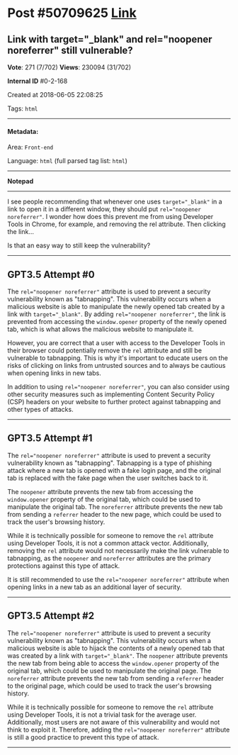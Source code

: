 
# Post \#50709625 [Link](https://stackoverflow.com/questions/50709625/)

## Link with target="_blank" and rel="noopener noreferrer" still vulnerable?

**Vote**: 271 (7/702) **Views**: 230094 (31/702) 

**Internal ID** \#0-2-168

Created at 2018-06-05 22:08:25

Tags: `html`

----------

#### Metadata:

Area: `Front-end`

Language: `html` (full parsed tag list: `html`)

----------

**Notepad**


----------

I see people recommending that whenever one uses `target="_blank"` in a link to open it in a different window, they should put `rel="noopener noreferrer"`. I wonder how does this prevent me from using Developer Tools in Chrome, for example, and removing the rel attribute. Then clicking the link...

Is that an easy way to still keep the vulnerability?


----------
        
## GPT3.5 Attempt \#0

The `rel="noopener noreferrer"` attribute is used to prevent a security vulnerability known as "tabnapping". This vulnerability occurs when a malicious website is able to manipulate the newly opened tab created by a link with `target="_blank"`. By adding `rel="noopener noreferrer"`, the link is prevented from accessing the `window.opener` property of the newly opened tab, which is what allows the malicious website to manipulate it.

However, you are correct that a user with access to the Developer Tools in their browser could potentially remove the `rel` attribute and still be vulnerable to tabnapping. This is why it's important to educate users on the risks of clicking on links from untrusted sources and to always be cautious when opening links in new tabs.

In addition to using `rel="noopener noreferrer"`, you can also consider using other security measures such as implementing Content Security Policy (CSP) headers on your website to further protect against tabnapping and other types of attacks.

--------

## GPT3.5 Attempt \#1

The `rel="noopener noreferrer"` attribute is used to prevent a security vulnerability known as "tabnapping". Tabnapping is a type of phishing attack where a new tab is opened with a fake login page, and the original tab is replaced with the fake page when the user switches back to it. 

The `noopener` attribute prevents the new tab from accessing the `window.opener` property of the original tab, which could be used to manipulate the original tab. The `noreferrer` attribute prevents the new tab from sending a `referrer` header to the new page, which could be used to track the user's browsing history.

While it is technically possible for someone to remove the `rel` attribute using Developer Tools, it is not a common attack vector. Additionally, removing the `rel` attribute would not necessarily make the link vulnerable to tabnapping, as the `noopener` and `noreferrer` attributes are the primary protections against this type of attack.

It is still recommended to use the `rel="noopener noreferrer"` attribute when opening links in a new tab as an additional layer of security.

--------

## GPT3.5 Attempt \#2

The `rel="noopener noreferrer"` attribute is used to prevent a security vulnerability known as "tabnapping". This vulnerability occurs when a malicious website is able to hijack the contents of a newly opened tab that was created by a link with `target="_blank"`. The `noopener` attribute prevents the new tab from being able to access the `window.opener` property of the original tab, which could be used to manipulate the original page. The `noreferrer` attribute prevents the new tab from sending a `referrer` header to the original page, which could be used to track the user's browsing history.

While it is technically possible for someone to remove the `rel` attribute using Developer Tools, it is not a trivial task for the average user. Additionally, most users are not aware of this vulnerability and would not think to exploit it. Therefore, adding the `rel="noopener noreferrer"` attribute is still a good practice to prevent this type of attack.

--------

